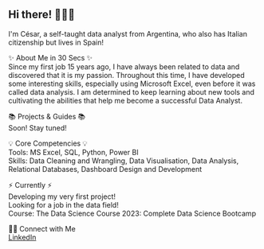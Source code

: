 ## Hi there! 🙋🏻‍♀️
I'm César, a self-taught data analyst from Argentina, who also has Italian citizenship but lives in Spain!</br>

✨ About Me in 30 Secs ✨</br>
Since my first job 15 years ago, I have always been related to data and discovered that it is my passion. Throughout this time, I have developed some interesting skills, especially using Microsoft Excel, even before it was called data analysis. I am determined to keep learning about new tools and cultivating the abilities that help me become a successful Data Analyst.</br>

📚 Projects & Guides 📚</br>
Soon! Stay tuned!</br>

💡 Core Competencies 💡</br>
Tools: MS Excel, SQL, Python, Power BI</br>
Skills: Data Cleaning and Wrangling, Data Visualisation, Data Analysis, Relational Databases, Dashboard Design and Development</br>

⚡️ Currently ⚡️</br>
Developing my very first project!</br>
Looking for a job in the data field!</br>
Course: The Data Science Course 2023: Complete Data Science Bootcamp</br>

🙌🏻 Connect with Me</br>
[LinkedIn](https://www.linkedin.com/in/cesar-hierrezuelo/)</br>

<!---
chierre/chierre is a ✨ special ✨ repository because its `README.md` (this file) appears on your GitHub profile.
You can click the Preview link to take a look at your changes.
--->
